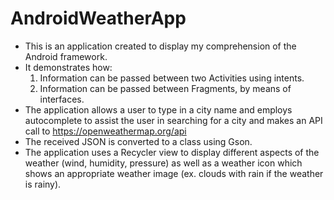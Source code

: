 # AndroidWeatherApp


- This is an application created to display my comprehension of the Android framework.
- It demonstrates how:
	1. Information can be passed between two Activities using intents.
	2. Information can be passed between Fragments, by means of interfaces.
- The application allows a user to type in a city name and employs autocomplete to assist the user in searching for a city and makes an API call to https://openweathermap.org/api
- The received JSON is converted to a class using Gson.
- The application uses a Recycler view to display different aspects of the weather (wind, humidity, pressure) as well as a weather icon which shows an appropriate weather image (ex. clouds with rain if the weather is rainy).